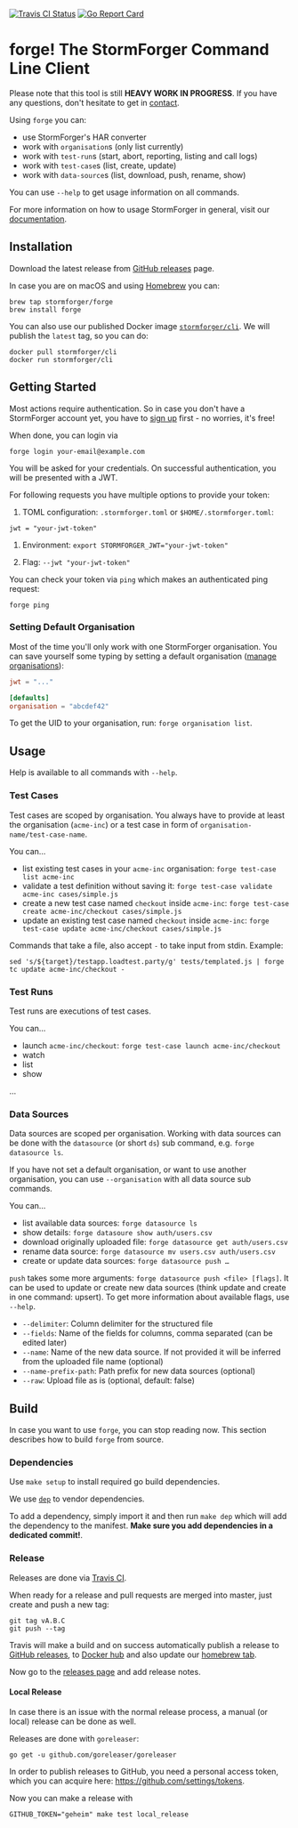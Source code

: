[ ![Travis CI Status](https://travis-ci.org/stormforger/cli.svg?branch=master)](https://travis-ci.org/stormforger/cli)
[ ![Go Report Card](https://goreportcard.com/badge/github.com/stormforger/cli)](https://goreportcard.com/report/github.com/stormforger/cli)


# forge! The StormForger Command Line Client

Please note that this tool is still **HEAVY WORK IN PROGRESS**. If you have any questions, don't hesitate to get in [contact](https://stormforger.com/support).

Using `forge` you can:

* use StormForger's HAR converter
* work with `organisation`s (only list currently)
* work with `test-run`s (start, abort, reporting, listing and call logs)
* work with `test-case`s (list, create, update)
* work with `data-source`s (list, download, push, rename, show)

You can use `--help` to get usage information on all commands.

For more information on how to usage StormForger in general, visit our [documentation](https://docs.stormforger.com).

## Installation

Download the latest release from [GitHub releases](https://github.com/stormforger/cli/releases) page.

In case you are on macOS and using [Homebrew](https://brew.sh/) you can:

```
brew tap stormforger/forge
brew install forge
```

You can also use our published Docker image [`stormforger/cli`](https://hub.docker.com/r/stormforger/cli). We will publish the `latest` tag, so you can do:

```
docker pull stormforger/cli
docker run stormforger/cli
```


## Getting Started

Most actions require authentication. So in case you don't have a StormForger account yet, you have to [sign up](https://app.stormforger.com) first - no worries, it's free!

When done, you can login via

```
forge login your-email@example.com
```

You will be asked for your credentials. On successful authentication, you will be presented with a JWT.

For following requests you have multiple options to provide your token:

1. TOML configuration: `.stormforger.toml` or `$HOME/.stormforger.toml`:

```
jwt = "your-jwt-token"
```

1. Environment: `export STORMFORGER_JWT="your-jwt-token"`

1. Flag: `--jwt "your-jwt-token"`

You can check your token via `ping` which makes an authenticated ping request:

```
forge ping
```

### Setting Default Organisation

Most of the time you'll only work with one StormForger organisation. You can save yourself some typing by setting a default organisation ([manage organisations](https://app.stormforger.com/organisations)):

```toml
jwt = "..."

[defaults]
organisation = "abcdef42"
```

To get the UID to your organisation, run: `forge organisation list`.


## Usage

Help is available to all commands with `--help`.


### Test Cases

Test cases are scoped by organisation. You always have to provide at least the organisation (`acme-inc`) or a test case in form of `organisation-name/test-case-name`.

You can...
* list existing test cases in your `acme-inc` organisation: `forge test-case list acme-inc`
* validate a test definition without saving it: `forge test-case validate acme-inc cases/simple.js`
* create a new test case named `checkout` inside `acme-inc`: `forge test-case create acme-inc/checkout cases/simple.js`
* update an existing test case named `checkout` inside `acme-inc`: `forge test-case update acme-inc/checkout cases/simple.js`

Commands that take a file, also accept `-` to take input from stdin. Example:

```
sed 's/${target}/testapp.loadtest.party/g' tests/templated.js | forge tc update acme-inc/checkout -
```


### Test Runs

Test runs are executions of test cases.

You can...
* launch `acme-inc/checkout`: `forge test-case launch acme-inc/checkout`
* watch
* list
* show

…


### Data Sources

Data sources are scoped per organisation. Working with data sources can be done with the `datasource` (or short `ds`) sub command, e.g. `forge datasource ls`.

If you have not set a default organisation, or want to use another organisation, you can use `--organisation` with all data source sub commands.

You can...

* list available data sources: `forge datasource ls`
* show details: `forge datasoure show auth/users.csv`
* download originally uploaded file: `forge datasource get auth/users.csv`
* rename data source: `forge datasource mv users.csv auth/users.csv`
* create or update data sources: `forge datasource push …`

`push` takes some more arguments: `forge datasource push <file> [flags]`. It can be used to update or create new data sources (think update and create in one command: upsert). To get more information about available flags, use `--help`.

* `--delimiter`: Column delimiter for the structured file
* `--fields`: Name of the fields for columns, comma separated (can be edited later)
* `--name`: Name of the new data source. If not provided it will be inferred from the uploaded file name (optional)
* `--name-prefix-path`: Path prefix for new data sources (optional)
* `--raw`: Upload file as is (optional, default: false)


## Build

In case you want to use `forge`, you can stop reading now. This section describes how to build `forge` from source.

### Dependencies

Use `make setup` to install required go build dependencies.

We use [`dep`](https://github.com/golang/dep) to vendor dependencies.

To add a dependency, simply import it and then run `make dep` which will add the dependency to the manifest. **Make sure you add dependencies in a dedicated commit!**.

### Release

Releases are done via [Travis CI](https://travis-ci.org/stormforger/cli).

When ready for a release and pull requests are merged into master, just create and push a new tag:

```
git tag vA.B.C
git push --tag
```

Travis will make a build and on success automatically publish a release to [GitHub releases](https://github.com/stormforger/cli/releases), to [Docker hub](https://hub.docker.com/r/stormforger/cli) and also update our [homebrew tab](https://github.com/stormforger/homebrew-forge).

Now go to the [releases page](https://github.com/stormforger/cli/releases) and add release notes.


#### Local Release

In case there is an issue with the normal release process, a manual (or local) release can be done as well.

Releases are done with `goreleaser`:

```
go get -u github.com/goreleaser/goreleaser
```

In order to publish releases to GitHub, you need a personal access token, which you can acquire here: https://github.com/settings/tokens.

Now you can make a release with

```
GITHUB_TOKEN="geheim" make test local_release
```

